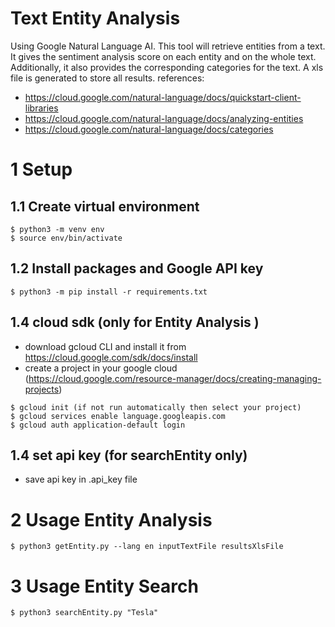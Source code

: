 # Text Entity Analysis

Using Google Natural Language AI. 
This tool will retrieve entities from a text.
It gives the sentiment analysis score on each entity and on the whole text.
Additionally, it also provides the corresponding categories for the text.
A xls file is generated to store all results.
references:
- https://cloud.google.com/natural-language/docs/quickstart-client-libraries
- https://cloud.google.com/natural-language/docs/analyzing-entities
- https://cloud.google.com/natural-language/docs/categories

# 1 Setup

## 1.1 Create virtual environment

```shell
$ python3 -m venv env
$ source env/bin/activate

```

## 1.2 Install packages and Google API key

```shell
$ python3 -m pip install -r requirements.txt
```


## 1.4 cloud sdk (only for Entity Analysis )


- download gcloud CLI and install it from https://cloud.google.com/sdk/docs/install
- create a project in your google cloud (https://cloud.google.com/resource-manager/docs/creating-managing-projects)
```shell
$ gcloud init (if not run automatically then select your project)
$ gcloud services enable language.googleapis.com
$ gcloud auth application-default login

```


## 1.4 set api key (for searchEntity only)

- save api key in .api_key file 

# 2 Usage Entity Analysis

```shell
$ python3 getEntity.py --lang en inputTextFile resultsXlsFile

```

# 3 Usage Entity Search
```shell
$ python3 searchEntity.py "Tesla"

```